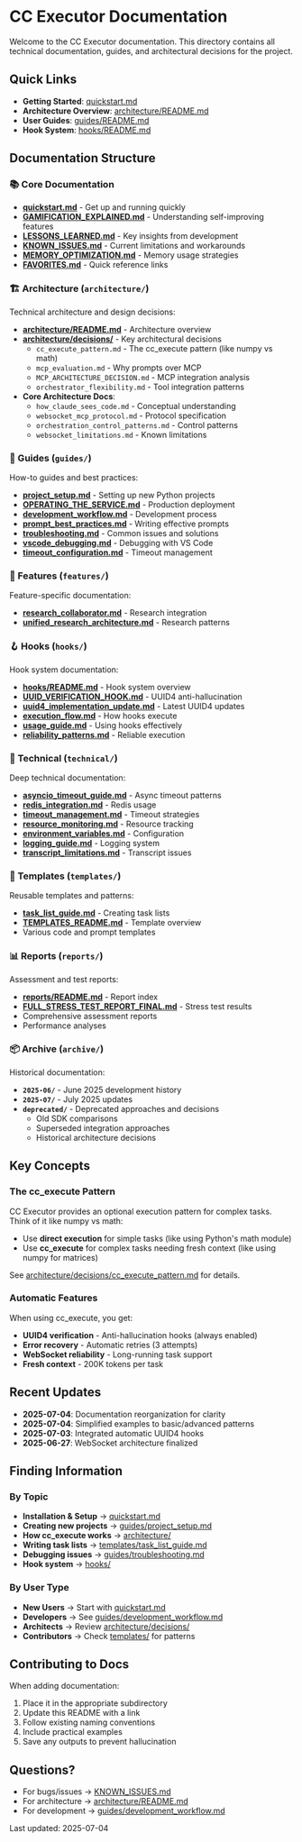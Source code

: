 # CC Executor Documentation

Welcome to the CC Executor documentation. This directory contains all technical documentation, guides, and architectural decisions for the project.

## Quick Links

- **Getting Started**: [quickstart.md](quickstart.md)
- **Architecture Overview**: [architecture/README.md](architecture/README.md)
- **User Guides**: [guides/README.md](guides/README.md)
- **Hook System**: [hooks/README.md](hooks/README.md)

## Documentation Structure

### 📚 Core Documentation

- **[quickstart.md](quickstart.md)** - Get up and running quickly
- **[GAMIFICATION_EXPLAINED.md](GAMIFICATION_EXPLAINED.md)** - Understanding self-improving features
- **[LESSONS_LEARNED.md](LESSONS_LEARNED.md)** - Key insights from development
- **[KNOWN_ISSUES.md](KNOWN_ISSUES.md)** - Current limitations and workarounds
- **[MEMORY_OPTIMIZATION.md](MEMORY_OPTIMIZATION.md)** - Memory usage strategies
- **[FAVORITES.md](FAVORITES.md)** - Quick reference links

### 🏗️ Architecture (`architecture/`)

Technical architecture and design decisions:
- **[architecture/README.md](architecture/README.md)** - Architecture overview
- **[architecture/decisions/](architecture/decisions/)** - Key architectural decisions
  - `cc_execute_pattern.md` - The cc_execute pattern (like numpy vs math)
  - `mcp_evaluation.md` - Why prompts over MCP
  - `MCP_ARCHITECTURE_DECISION.md` - MCP integration analysis
  - `orchestrator_flexibility.md` - Tool integration patterns
- **Core Architecture Docs**:
  - `how_claude_sees_code.md` - Conceptual understanding
  - `websocket_mcp_protocol.md` - Protocol specification
  - `orchestration_control_patterns.md` - Control patterns
  - `websocket_limitations.md` - Known limitations

### 📖 Guides (`guides/`)

How-to guides and best practices:
- **[project_setup.md](guides/project_setup.md)** - Setting up new Python projects
- **[OPERATING_THE_SERVICE.md](guides/OPERATING_THE_SERVICE.md)** - Production deployment
- **[development_workflow.md](guides/development_workflow.md)** - Development process
- **[prompt_best_practices.md](guides/prompt_best_practices.md)** - Writing effective prompts
- **[troubleshooting.md](guides/troubleshooting.md)** - Common issues and solutions
- **[vscode_debugging.md](guides/vscode_debugging.md)** - Debugging with VS Code
- **[timeout_configuration.md](guides/timeout_configuration.md)** - Timeout management

### 🎯 Features (`features/`)

Feature-specific documentation:
- **[research_collaborator.md](features/research_collaborator.md)** - Research integration
- **[unified_research_architecture.md](features/unified_research_architecture.md)** - Research patterns

### 🪝 Hooks (`hooks/`)

Hook system documentation:
- **[hooks/README.md](hooks/README.md)** - Hook system overview
- **[UUID_VERIFICATION_HOOK.md](hooks/UUID_VERIFICATION_HOOK.md)** - UUID4 anti-hallucination
- **[uuid4_implementation_update.md](hooks/uuid4_implementation_update.md)** - Latest UUID4 updates
- **[execution_flow.md](hooks/execution_flow.md)** - How hooks execute
- **[usage_guide.md](hooks/usage_guide.md)** - Using hooks effectively
- **[reliability_patterns.md](hooks/reliability_patterns.md)** - Reliable execution

### 🔧 Technical (`technical/`)

Deep technical documentation:
- **[asyncio_timeout_guide.md](technical/asyncio_timeout_guide.md)** - Async timeout patterns
- **[redis_integration.md](technical/redis_integration.md)** - Redis usage
- **[timeout_management.md](technical/timeout_management.md)** - Timeout strategies
- **[resource_monitoring.md](technical/resource_monitoring.md)** - Resource tracking
- **[environment_variables.md](technical/environment_variables.md)** - Configuration
- **[logging_guide.md](technical/logging_guide.md)** - Logging system
- **[transcript_limitations.md](technical/transcript_limitations.md)** - Transcript issues

### 📝 Templates (`templates/`)

Reusable templates and patterns:
- **[task_list_guide.md](templates/task_list_guide.md)** - Creating task lists
- **[TEMPLATES_README.md](templates/TEMPLATES_README.md)** - Template overview
- Various code and prompt templates

### 📊 Reports (`reports/`)

Assessment and test reports:
- **[reports/README.md](reports/README.md)** - Report index
- **[FULL_STRESS_TEST_REPORT_FINAL.md](FULL_STRESS_TEST_REPORT_FINAL.md)** - Stress test results
- Comprehensive assessment reports
- Performance analyses

### 📦 Archive (`archive/`)

Historical documentation:
- **`2025-06/`** - June 2025 development history
- **`2025-07/`** - July 2025 updates
- **`deprecated/`** - Deprecated approaches and decisions
  - Old SDK comparisons
  - Superseded integration approaches
  - Historical architecture decisions

## Key Concepts

### The cc_execute Pattern

CC Executor provides an optional execution pattern for complex tasks. Think of it like numpy vs math:
- Use **direct execution** for simple tasks (like using Python's math module)
- Use **cc_execute** for complex tasks needing fresh context (like using numpy for matrices)

See [architecture/decisions/cc_execute_pattern.md](architecture/decisions/cc_execute_pattern.md) for details.

### Automatic Features

When using cc_execute, you get:
- **UUID4 verification** - Anti-hallucination hooks (always enabled)
- **Error recovery** - Automatic retries (3 attempts)
- **WebSocket reliability** - Long-running task support
- **Fresh context** - 200K tokens per task

## Recent Updates

- **2025-07-04**: Documentation reorganization for clarity
- **2025-07-04**: Simplified examples to basic/advanced patterns
- **2025-07-03**: Integrated automatic UUID4 hooks
- **2025-06-27**: WebSocket architecture finalized

## Finding Information

### By Topic
- **Installation & Setup** → [quickstart.md](quickstart.md)
- **Creating new projects** → [guides/project_setup.md](guides/project_setup.md)
- **How cc_execute works** → [architecture/](architecture/)
- **Writing task lists** → [templates/task_list_guide.md](templates/task_list_guide.md)
- **Debugging issues** → [guides/troubleshooting.md](guides/troubleshooting.md)
- **Hook system** → [hooks/](hooks/)

### By User Type
- **New Users** → Start with [quickstart.md](quickstart.md)
- **Developers** → See [guides/development_workflow.md](guides/development_workflow.md)
- **Architects** → Review [architecture/decisions/](architecture/decisions/)
- **Contributors** → Check [templates/](templates/) for patterns

## Contributing to Docs

When adding documentation:
1. Place it in the appropriate subdirectory
2. Update this README with a link
3. Follow existing naming conventions
4. Include practical examples
5. Save any outputs to prevent hallucination

## Questions?

- For bugs/issues → [KNOWN_ISSUES.md](KNOWN_ISSUES.md)
- For architecture → [architecture/README.md](architecture/README.md)
- For development → [guides/development_workflow.md](guides/development_workflow.md)

Last updated: 2025-07-04